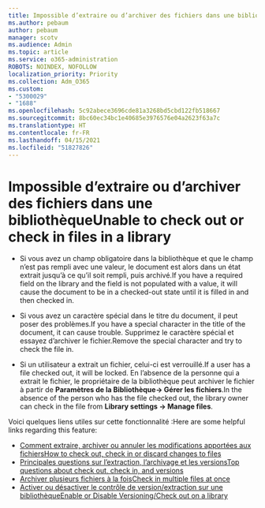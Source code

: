 ```yaml
---
title: Impossible d’extraire ou d’archiver des fichiers dans une bibliothèque
ms.author: pebaum
author: pebaum
manager: scotv
ms.audience: Admin
ms.topic: article
ms.service: o365-administration
ROBOTS: NOINDEX, NOFOLLOW
localization_priority: Priority
ms.collection: Adm_O365
ms.custom:
- "5300029"
- "1688"
ms.openlocfilehash: 5c92abece3696cde81a3268bd5cbd122fb518667
ms.sourcegitcommit: 8bc60ec34bc1e40685e3976576e04a2623f63a7c
ms.translationtype: HT
ms.contentlocale: fr-FR
ms.lasthandoff: 04/15/2021
ms.locfileid: "51827826"
---
```

# <a name="unable-to-check-out-or-check-in-files-in-a-library"></a><span data-ttu-id="bbbcc-102">Impossible d’extraire ou d’archiver des fichiers dans une bibliothèque</span><span class="sxs-lookup"><span data-stu-id="bbbcc-102">Unable to check out or check in files in a library</span></span>

- <span data-ttu-id="bbbcc-103">Si vous avez un champ obligatoire dans la bibliothèque et que le champ n’est pas rempli avec une valeur, le document est alors dans un état extrait jusqu’à ce qu’il soit rempli, puis archivé.</span><span class="sxs-lookup"><span data-stu-id="bbbcc-103">If you have a required field on the library and the field is not populated with a value, it will cause the document to be in a checked-out state until it is filled in and then checked in.</span></span>

- <span data-ttu-id="bbbcc-104">Si vous avez un caractère spécial dans le titre du document, il peut poser des problèmes.</span><span class="sxs-lookup"><span data-stu-id="bbbcc-104">If you have a special character in the title of the document, it can cause trouble.</span></span> <span data-ttu-id="bbbcc-105">Supprimez le caractère spécial et essayez d’archiver le fichier.</span><span class="sxs-lookup"><span data-stu-id="bbbcc-105">Remove the special character and try to check the file in.</span></span>

- <span data-ttu-id="bbbcc-106">Si un utilisateur a extrait un fichier, celui-ci est verrouillé.</span><span class="sxs-lookup"><span data-stu-id="bbbcc-106">If a user has a file checked out, it will be locked.</span></span>  <span data-ttu-id="bbbcc-107">En l’absence de la personne qui a extrait le fichier, le propriétaire de la bibliothèque peut archiver le fichier à partir de **Paramètres de la Bibliothèque-> Gérer les fichiers**.</span><span class="sxs-lookup"><span data-stu-id="bbbcc-107">In the absence of the person who has the file checked out, the library owner can check in the file from **Library settings -> Manage files**.</span></span>

<span data-ttu-id="bbbcc-108">Voici quelques liens utiles sur cette fonctionnalité :</span><span class="sxs-lookup"><span data-stu-id="bbbcc-108">Here are some helpful links regarding this feature:</span></span>

- [<span data-ttu-id="bbbcc-109">Comment extraire, archiver ou annuler les modifications apportées aux fichiers</span><span class="sxs-lookup"><span data-stu-id="bbbcc-109">How to check out, check in or discard changes to files</span></span>](https://support.office.com/article/check-out-check-in-or-discard-changes-to-files-in-a-library-7e2c12a9-a874-4393-9511-1378a700f6de)
- [<span data-ttu-id="bbbcc-110">Principales questions sur l’extraction, l’archivage et les versions</span><span class="sxs-lookup"><span data-stu-id="bbbcc-110">Top questions about check out, check in, and versions</span></span>](https://support.office.com/article/Top-questions-about-check-out-check-in-and-versions-7E941339-E972-4C7A-A79A-80A1FCF84076)
- [<span data-ttu-id="bbbcc-111">Archiver plusieurs fichiers à la fois</span><span class="sxs-lookup"><span data-stu-id="bbbcc-111">Check in multiple files at once</span></span>](https://support.office.com/article/check-out-check-in-or-discard-changes-to-files-in-a-library-7e2c12a9-a874-4393-9511-1378a700f6de)
- [<span data-ttu-id="bbbcc-112">Activer ou désactiver le contrôle de version/extraction sur une bibliothèque</span><span class="sxs-lookup"><span data-stu-id="bbbcc-112">Enable or Disable Versioning/Check out on a library</span></span>](https://support.office.com/article/enable-and-configure-versioning-for-a-list-or-library-1555d642-23ee-446a-990a-bcab618c7a37)
